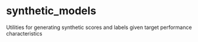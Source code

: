 # synthetic_models

Utilities for generating synthetic scores and labels given target performance characteristics
